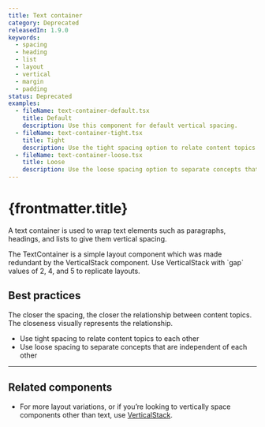 ```yaml
---
title: Text container
category: Deprecated
releasedIn: 1.9.0
keywords:
  - spacing
  - heading
  - list
  - layout
  - vertical
  - margin
  - padding
status: Deprecated
examples:
  - fileName: text-container-default.tsx
    title: Default
    description: Use this component for default vertical spacing.
  - fileName: text-container-tight.tsx
    title: Tight
    description: Use the tight spacing option to relate content topics to each other.
  - fileName: text-container-loose.tsx
    title: Loose
    description: Use the loose spacing option to separate concepts that are independent of each other.
---
```


# {frontmatter.title}

<Lede>

A text container is used to wrap text elements such as paragraphs, headings, and lists to give them vertical spacing.

</Lede>

<StatusBanner status={frontmatter.status}>
  The TextContainer is a simple layout component which was made redundant by the
  VerticalStack component. Use VerticalStack with `gap` values of 2, 4, and 5 to
  replicate layouts.
</StatusBanner>

<Examples />

<Props componentName={frontmatter.title} />

## Best practices

The closer the spacing, the closer the relationship between content topics. The closeness visually represents the relationship.

- Use tight spacing to relate content topics to each other
- Use loose spacing to separate concepts that are independent of each other

---

## Related components

- For more layout variations, or if you’re looking to vertically space components other than text, use [VerticalStack](https://polaris.shopify.com/components/layout-and-structure/vertical-stack).
